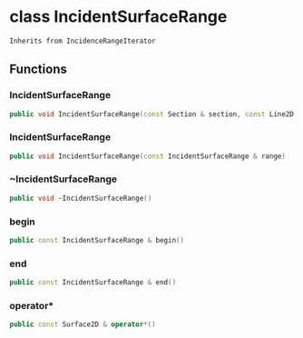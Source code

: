 # class IncidentSurfaceRange


```cpp
Inherits from IncidenceRangeIterator
```



## Functions

### IncidentSurfaceRange

```cpp
public void IncidentSurfaceRange(const Section & section, const Line2D & line)
```


### IncidentSurfaceRange

```cpp
public void IncidentSurfaceRange(const IncidentSurfaceRange & range)
```


### ~IncidentSurfaceRange

```cpp
public void ~IncidentSurfaceRange()
```


### begin

```cpp
public const IncidentSurfaceRange & begin()
```


### end

```cpp
public const IncidentSurfaceRange & end()
```


### operator*

```cpp
public const Surface2D & operator*()
```




